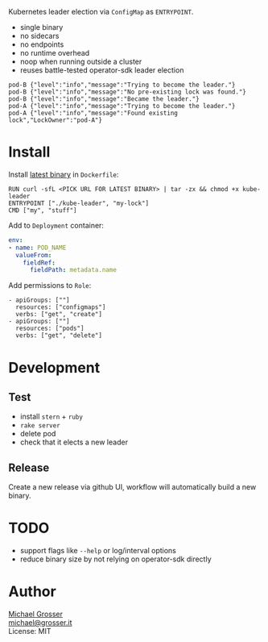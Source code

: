 Kubernetes leader election via `ConfigMap` as `ENTRYPOINT`.
- single binary
- no sidecars
- no endpoints
- no runtime overhead
- noop when running outside a cluster
- reuses battle-tested operator-sdk leader election

```
pod-B {"level":"info","message":"Trying to become the leader."}
pod-B {"level":"info","message":"No pre-existing lock was found."}
pod-B {"level":"info","message":"Became the leader."}
pod-A {"level":"info","message":"Trying to become the leader."}
pod-A {"level":"info","message":"Found existing lock","LockOwner":"pod-A"}
```

# Install

Install [latest binary](https://github.com/grosser/kube-leader/releases) in `Dockerfile`:
```
RUN curl -sfL <PICK URL FOR LATEST BINARY> | tar -zx && chmod +x kube-leader
ENTRYPOINT ["./kube-leader", "my-lock"]
CMD ["my", "stuff"]
```

Add to `Deployment` container:
```yaml
env:
- name: POD_NAME
  valueFrom:
    fieldRef:
      fieldPath: metadata.name
```

Add permissions to `Role`:
```
- apiGroups: [""]
  resources: ["configmaps"]
  verbs: ["get", "create"]
- apiGroups: [""]
  resources: ["pods"]
  verbs: ["get", "delete"]
```

# Development

## Test

- install `stern` + `ruby`
- `rake server`
- delete pod
- check that it elects a new leader

## Release

Create a new release via github UI, workflow will automatically build a new binary.


# TODO

- support flags like `--help` or log/interval options
- reduce binary size by not relying on operator-sdk directly


# Author
[Michael Grosser](http://grosser.it)<br/>
michael@grosser.it<br/>
License: MIT<br/>
